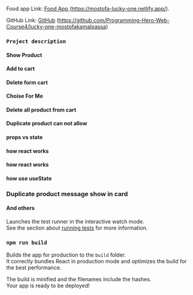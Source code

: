 
Food app Link:  [Food App ](https://mostofa-lucky-one.netlify.app/)(https://mostofa-lucky-one.netlify.app/).

GitHub Link: [GitHub](https://github.com/Programming-Hero-Web-Course4/lucky-one-mostofakamalpassa) (https://github.com/Programming-Hero-Web-Course4/lucky-one-mostofakamalpassa) 


###  `Project description`

#### Show Product 
#### Add to cart
#### Delete form cart
#### Choise For Me 
#### Delete all product from cart

#### Duplicate product can not allow
#### props vs state
####  how react works
####  how react works
####  how use  useState
### Duplicate product message show in card

#### And others 


Launches the test runner in the interactive watch mode.\
See the section about [running tests](https://facebook.github.io/create-react-app/docs/running-tests) for more information.

### `npm run build`

Builds the app for production to the `build` folder.\
It correctly bundles React in production mode and optimizes the build for the best performance.

The build is minified and the filenames include the hashes.\
Your app is ready to be deployed!

